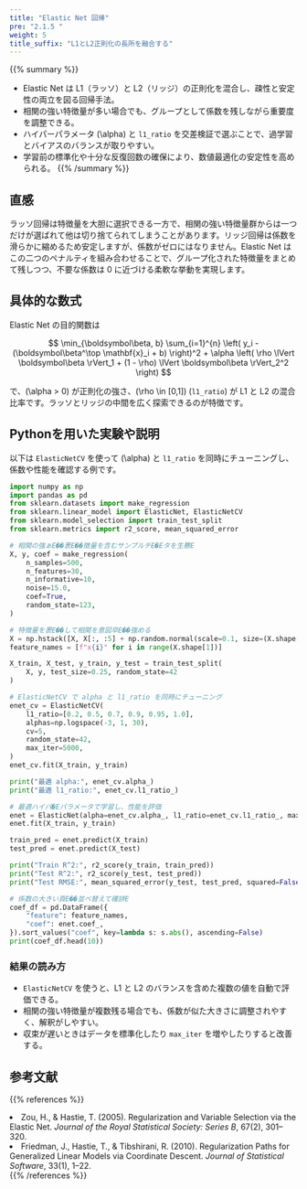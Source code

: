 ```yaml
---
title: "Elastic Net 回帰"
pre: "2.1.5 "
weight: 5
title_suffix: "L1とL2正則化の長所を融合する"
---
```


{{% summary %}}
- Elastic Net は L1（ラッソ）と L2（リッジ）の正則化を混合し、疎性と安定性の両立を図る回帰手法。
- 相関の強い特徴量が多い場合でも、グループとして係数を残しながら重要度を調整できる。
- ハイパーパラメータ \(\alpha\) と `l1_ratio` を交差検証で選ぶことで、過学習とバイアスのバランスが取りやすい。
- 学習前の標準化や十分な反復回数の確保により、数値最適化の安定性を高められる。
{{% /summary %}}

## 直感
ラッソ回帰は特徴量を大胆に選択できる一方で、相関の強い特徴量群からは一つだけが選ばれて他は切り捨てられてしまうことがあります。リッジ回帰は係数を滑らかに縮めるため安定しますが、係数がゼロにはなりません。Elastic Net はこの二つのペナルティを組み合わせることで、グループ化された特徴量をまとめて残しつつ、不要な係数は 0 に近づける柔軟な挙動を実現します。

## 具体的な数式
Elastic Net の目的関数は

$$
\min_{\boldsymbol\beta, b} \sum_{i=1}^{n} \left( y_i - (\boldsymbol\beta^\top \mathbf{x}_i + b) \right)^2 + \alpha \left( \rho \lVert \boldsymbol\beta \rVert_1 + (1 - \rho) \lVert \boldsymbol\beta \rVert_2^2 \right)
$$

で、\(\alpha > 0\) が正則化の強さ、\(\rho \in [0,1]\) (`l1_ratio`) が L1 と L2 の混合比率です。ラッソとリッジの中間を広く探索できるのが特徴です。

## Pythonを用いた実験や説明
以下は `ElasticNetCV` を使って \(\alpha\) と `l1_ratio` を同時にチューニングし、係数や性能を確認する例です。

```python
import numpy as np
import pandas as pd
from sklearn.datasets import make_regression
from sklearn.linear_model import ElasticNet, ElasticNetCV
from sklearn.model_selection import train_test_split
from sklearn.metrics import r2_score, mean_squared_error

# 相関の強ぁE��褁E��徴量を含むサンプルチE�Eタを生戁E
X, y, coef = make_regression(
    n_samples=500,
    n_features=30,
    n_informative=10,
    noise=15.0,
    coef=True,
    random_state=123,
)

# 特徴量を褁E��して相関を意図皁E��強める
X = np.hstack([X, X[:, :5] + np.random.normal(scale=0.1, size=(X.shape[0], 5))])
feature_names = [f"x{i}" for i in range(X.shape[1])]

X_train, X_test, y_train, y_test = train_test_split(
    X, y, test_size=0.25, random_state=42
)

# ElasticNetCV で alpha と l1_ratio を同時にチューニング
enet_cv = ElasticNetCV(
    l1_ratio=[0.2, 0.5, 0.7, 0.9, 0.95, 1.0],
    alphas=np.logspace(-3, 1, 30),
    cv=5,
    random_state=42,
    max_iter=5000,
)
enet_cv.fit(X_train, y_train)

print("最適 alpha:", enet_cv.alpha_)
print("最適 l1_ratio:", enet_cv.l1_ratio_)

# 最適ハイパ�Eパラメータで学習し、性能を評価
enet = ElasticNet(alpha=enet_cv.alpha_, l1_ratio=enet_cv.l1_ratio_, max_iter=5000)
enet.fit(X_train, y_train)

train_pred = enet.predict(X_train)
test_pred = enet.predict(X_test)

print("Train R^2:", r2_score(y_train, train_pred))
print("Test R^2:", r2_score(y_test, test_pred))
print("Test RMSE:", mean_squared_error(y_test, test_pred, squared=False))

# 係数の大きい頁E��並べ替えて確誁E
coef_df = pd.DataFrame({
    "feature": feature_names,
    "coef": enet.coef_,
}).sort_values("coef", key=lambda s: s.abs(), ascending=False)
print(coef_df.head(10))
```

### 結果の読み方
- `ElasticNetCV` を使うと、L1 と L2 のバランスを含めた複数の値を自動で評価できる。
- 相関の強い特徴量が複数残る場合でも、係数が似た大きさに調整されやすく、解釈がしやすい。
- 収束が遅いときはデータを標準化したり `max_iter` を増やしたりすると改善する。

## 参考文献
{{% references %}}
<li>Zou, H., &amp; Hastie, T. (2005). Regularization and Variable Selection via the Elastic Net. <i>Journal of the Royal Statistical Society: Series B</i>, 67(2), 301–320.</li>
<li>Friedman, J., Hastie, T., &amp; Tibshirani, R. (2010). Regularization Paths for Generalized Linear Models via Coordinate Descent. <i>Journal of Statistical Software</i>, 33(1), 1–22.</li>
{{% /references %}}
